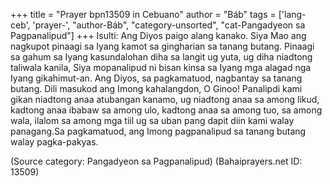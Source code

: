 +++
title = "Prayer bpn13509 in Cebuano"
author = "Báb"
tags = ['lang-ceb', 'prayer-', "author-Báb", "category-unsorted", "cat-Pangadyeon sa Pagpanalipud"]
+++
Isulti: Ang Diyos paigo alang kanako. Siya Mao ang nagkupot pinaagi sa Iyang kamot sa gingharian sa tanang butang. Pinaagi sa gahum sa Iyang kasundalohan diha sa langit ug yuta, ug diha niadtong taliwala kanila, Siya mopanalipud ni bisan kinsa sa Iyang mga alagad nga Iyang gikahimut-an. Ang Diyos, sa pagkamatuod, nagbantay sa tanang butang.
         Dili masukod ang Imong kahalangdon, O Ginoo! Panalipdi kami gikan niadtong anaa atubangan kanamo, ug niadtong anaa sa among likud, kadtong anaa ibabaw sa among ulo, kadtong anaa sa among tuo, sa among wala, ilalom sa among mga tiil ug sa uban pang dapit diin kami walay panagang.Sa pagkamatuod, ang Imong pagpanalipud sa tanang butang walay pagka-pakyas.

(Source category: Pangadyeon sa Pagpanalipud)
(Bahaiprayers.net ID: 13509)
